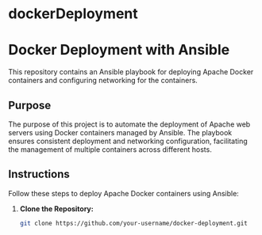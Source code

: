 # dockerDeployment
# Docker Deployment with Ansible

This repository contains an Ansible playbook for deploying Apache Docker containers and configuring networking for the containers.

## Purpose
The purpose of this project is to automate the deployment of Apache web servers using Docker containers managed by Ansible. The playbook ensures consistent deployment and networking configuration, facilitating the management of multiple containers across different hosts.

## Instructions
Follow these steps to deploy Apache Docker containers using Ansible:

1. **Clone the Repository:**
   ```bash
   git clone https://github.com/your-username/docker-deployment.git
